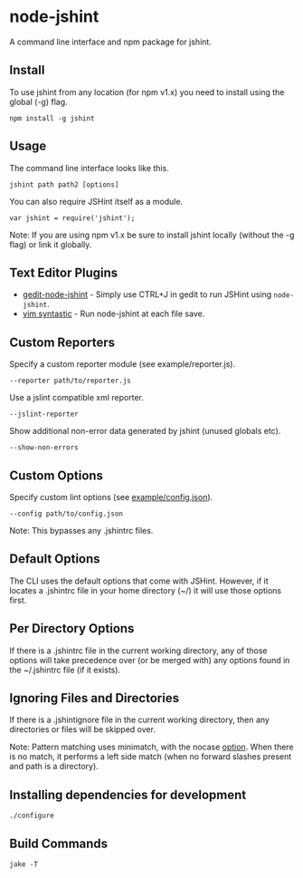 # node-jshint

A command line interface and npm package for jshint.

## Install

To use jshint from any location (for npm v1.x) you need to install using the global (-g) flag. 

    npm install -g jshint

## Usage

The command line interface looks like this.

    jshint path path2 [options]

You can also require JSHint itself as a module.

    var jshint = require('jshint');

Note: If you are using npm v1.x be sure to install jshint locally (without the -g flag) or link it globally.

## Text Editor Plugins

* [gedit-node-jshint](https://github.com/niftylettuce/gedit-node-jshint) - Simply use CTRL+J in gedit to run JSHint using `node-jshint`.
* [vim syntastic](https://github.com/scrooloose/syntastic) - Run node-jshint at each file save.

## Custom Reporters

Specify a custom reporter module (see example/reporter.js).

    --reporter path/to/reporter.js

Use a jslint compatible xml reporter.

    --jslint-reporter

Show additional non-error data generated by jshint (unused globals etc).

    --show-non-errors

## Custom Options

Specify custom lint options (see [example/config.json](https://github.com/jshint/node-jshint/blob/master/example/config.json)).

    --config path/to/config.json

Note: This bypasses any .jshintrc files.

## Default Options

The CLI uses the default options that come with JSHint. However, if it locates a .jshintrc file in your home directory (~/) it will use those options first.

## Per Directory Options

If there is a .jshintrc file in the current working directory, any of those options will take precedence over (or be merged with) any options found in the ~/.jshintrc file (if it exists).

## Ignoring Files and Directories

If there is a .jshintignore file in the current working directory, then any directories or files will be skipped over.

Note: Pattern matching uses minimatch, with the nocase [option](https://github.com/isaacs/minimatch). When there is no match, it performs a left side match (when no forward slashes present and path is a directory).

## Installing dependencies for development

    ./configure

## Build Commands

    jake -T
